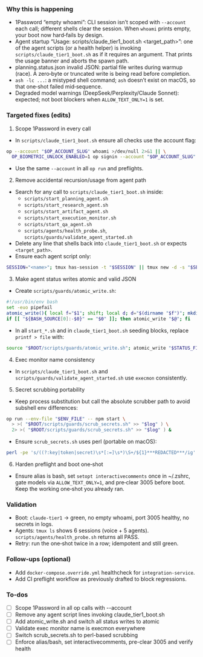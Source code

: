 <!-- 964b7ca4-84f9-46d4-902c-492a196e447f c005843a-a5b5-4429-9dfc-4db6cb479728 -->
### Why this is happening
- 1Password “empty whoami”: CLI session isn’t scoped with `--account` each call; different shells clear the session. When `whoami` prints empty, your boot now hard‑fails by design.
- Agent startup “Usage: scripts/claude_tier1_boot.sh <target_path>”: one of the agent scripts (or a health helper) is invoking `scripts/claude_tier1_boot.sh` as if it requires an argument. That prints the usage banner and aborts the spawn path.
- planning.status.json invalid JSON: partial file writes during warmup (race). A zero‑byte or truncated write is being read before completion.
- `ash -lc ...`: a mistyped shell command; `ash` doesn’t exist on macOS, so that one‑shot failed mid‑sequence.
- Degraded model warnings (DeepSeek/Perplexity/Claude Sonnet): expected; not boot blockers when `ALLOW_TEXT_ONLY=1` is set.

### Targeted fixes (edits)
1) Scope 1Password in every call
- In `scripts/claude_tier1_boot.sh` ensure all checks use the account flag:
```bash
op --account "$OP_ACCOUNT_SLUG" whoami >/dev/null 2>&1 || \
  OP_BIOMETRIC_UNLOCK_ENABLED=1 op signin --account "$OP_ACCOUNT_SLUG" --force
```
- Use the same `--account` in all `op run` and preflights.

2) Remove accidental recursion/usage from agent path
- Search for any call to `scripts/claude_tier1_boot.sh` inside:
  - `scripts/start_planning_agent.sh`
  - `scripts/start_research_agent.sh`
  - `scripts/start_artifact_agent.sh`
  - `scripts/start_execution_monitor.sh`
  - `scripts/start_qa_agent.sh`
  - `scripts/agents/health_probe.sh`, `scripts/guards/validate_agent_started.sh`
- Delete any line that shells back into `claude_tier1_boot.sh` or expects `<target_path>`.
- Ensure each agent script only:
```bash
SESSION="<name>"; tmux has-session -t "$SESSION" || tmux new -d -s "$SESSION" -n console "bash -lc 'tail -f $LOG_FILE'"
```

3) Make agent status writes atomic and valid JSON
- Create `scripts/guards/atomic_write.sh`:
```bash
#!/usr/bin/env bash
set -euo pipefail
atomic_write(){ local f="$1"; shift; local d; d="$(dirname "$f")"; mkdir -p "$d"; local t; t="${f}.tmp.$$"; printf "%s" "$*" > "$t" && mv -f "$t" "$f"; }
if [[ "${BASH_SOURCE[0]:-$0}" == "$0" ]]; then atomic_write "$@"; fi
```
- In all `start_*.sh` and in `claude_tier1_boot.sh` seeding blocks, replace `printf > file` with:
```bash
source "$ROOT/scripts/guards/atomic_write.sh"; atomic_write "$STATUS_FILE" "{\"agent\":\"$AGENT\",\"status\":\"running\",\"phase\":\"startup\",\"updated_at\":\"$(date -u +%FT%TZ)\"}\n"
```

4) Exec monitor name consistency
- In `scripts/claude_tier1_boot.sh` and `scripts/guards/validate_agent_started.sh` use `execmon` consistently.

5) Secret scrubbing portability
- Keep process substitution but call the absolute scrubber path to avoid subshell env differences:
```bash
op run --env-file "$ENV_FILE" -- npm start \
  > >( "$ROOT/scripts/guards/scrub_secrets.sh" >> "$log" ) \
  2> >( "$ROOT/scripts/guards/scrub_secrets.sh" >> "$log" ) &
```
- Ensure `scrub_secrets.sh` uses perl (portable on macOS):
```bash
perl -pe 's/((?:key|token|secret)\s*[:=]\s*)\S+/${1}***REDACTED***/ig'
```

6) Harden preflight and boot one‑shot
- Ensure alias is bash, set `setopt interactivecomments` once in ~/.zshrc, gate models via `ALLOW_TEXT_ONLY=1`, and pre‑clear 3005 before boot. Keep the working one‑shot you already ran.

### Validation
- Boot: `claude-tier1` → green, no empty whoami, port 3005 healthy, no secrets in logs.
- Agents: `tmux ls` shows 6 sessions (voice + 5 agents). `scripts/agents/health_probe.sh` returns all PASS.
- Retry: run the one‑shot twice in a row; idempotent and still green.

### Follow‑ups (optional)
- Add `docker-compose.override.yml` healthcheck for `integration-service`.
- Add CI preflight workflow as previously drafted to block regressions.


### To-dos

- [ ] Scope 1Password in all op calls with --account
- [ ] Remove any agent script lines invoking claude_tier1_boot.sh
- [ ] Add atomic_write.sh and switch all status writes to atomic
- [ ] Validate exec monitor name is execmon everywhere
- [ ] Switch scrub_secrets.sh to perl-based scrubbing
- [ ] Enforce alias/bash, set interactivecomments, pre-clear 3005 and verify health